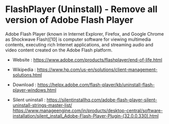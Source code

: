 # FlashPlayer (Uninstall) - Remove all version of Adobe Flash Player

Adobe Flash Player (known in Internet Explorer, Firefox, and Google
Chrome as Shockwave Flash)[10] is computer software for viewing
multimedia contents, executing rich Internet applications, and
streaming audio and video content created on the Adobe Flash platform.

* Website : https://www.adobe.com/products/flashplayer/end-of-life.html
* Wikipedia : https://www.hp.com/us-en/solutions/client-management-solutions.html

* Download : https://helpx.adobe.com/flash-player/kb/uninstall-flash-player-windows.html
* Silent uninstall : https://silentinstallhq.com/adobe-flash-player-silent-uninstall-strings-master-list/
  https://www.manageengine.com/in/products/desktop-central/software-installation/silent_install_Adobe-Flash-Player-Plugin-(32.0.0.330).html

